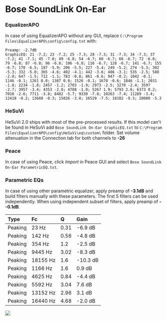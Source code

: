 # Bose SoundLink On-Ear

### EqualizerAPO
In case of using EqualizerAPO without any GUI, replace `C:\Program Files\EqualizerAPO\config\config.txt`
with:
```
Preamp: -2.7dB
GraphicEQ: 21 -7.2; 23 -7.2; 25 -7.3; 28 -7.3; 31 -7.3; 34 -7.3; 37 -7.2; 41 -7.1; 45 -7.0; 49 -6.8; 54 -6.7; 60 -6.7; 66 -6.7; 72 -6.8; 79 -6.8; 87 -6.8; 96 -6.8; 106 -6.8; 116 -6.7; 128 -6.7; 141 -6.7; 155 -6.7; 170 -6.5; 187 -5.9; 206 -5.5; 227 -5.4; 249 -5.2; 274 -5.3; 302 -5.3; 332 -5.0; 365 -4.6; 402 -4.1; 442 -3.6; 486 -3.1; 535 -2.5; 588 -2.0; 647 -1.5; 712 -1.1; 783 -0.8; 861 -0.6; 947 -0.2; 1042 -0.1; 1146 -0.1; 1261 0.0; 1387 0.0; 1526 -0.1; 1678 -0.6; 1846 -1.1; 2031 -1.8; 2234 -1.8; 2457 -1.2; 2703 -1.9; 2973 -2.5; 3270 -2.4; 3597 -2.7; 3957 -3.4; 4353 -2.8; 4788 -1.0; 5267 1.9; 5793 2.6; 6373 0.2; 7010 -2.6; 7711 -3.8; 8482 -5.7; 9330 -7.8; 10263 -7.4; 11289 -3.4; 12418 -0.2; 13660 -0.3; 15026 -3.0; 16529 -7.5; 18182 -9.3; 20000 -5.3
```

### HeSuVi
HeSuVi 2.0 ships with most of the pre-processed results. If this model can't be found in HeSuVi add
`Bose SoundLink On-Ear GraphicEQ.txt` to `C:\Program Files\EqualizerAPO\config\HeSuVi\eq\custom\` folder.
Set volume attenuation in the Connection tab for both channels to **-26**

### Peace
In case of using Peace, click *Import* in Peace GUI and select `Bose SoundLink On-Ear ParametricEQ.txt`.

### Parametric EQs
In case of using other parametric equalizer, apply preamp of **-3.1dB** and build filters manually
with these parameters. The first 5 filters can be used independently.
When using independent subset of filters, apply preamp of **--0.1dB**.

| Type    | Fc       |    Q | Gain     |
|:--------|:---------|:-----|:---------|
| Peaking | 23 Hz    | 0.31 | -6.9 dB  |
| Peaking | 142 Hz   | 0.56 | -4.8 dB  |
| Peaking | 354 Hz   | 1.2  | -2.5 dB  |
| Peaking | 9445 Hz  | 3.02 | -8.3 dB  |
| Peaking | 18155 Hz | 1.6  | -10.3 dB |
| Peaking | 1166 Hz  | 1.6  | 0.9 dB   |
| Peaking | 4625 Hz  | 0.84 | -4.4 dB  |
| Peaking | 5592 Hz  | 3.04 | 7.6 dB   |
| Peaking | 13152 Hz | 2.96 | 3.1 dB   |
| Peaking | 16440 Hz | 4.68 | -2.0 dB  |

![](https://raw.githubusercontent.com/jaakkopasanen/AutoEq/master/results/rtings/rtings/Bose%20SoundLink%20On-Ear/Bose%20SoundLink%20On-Ear.png)